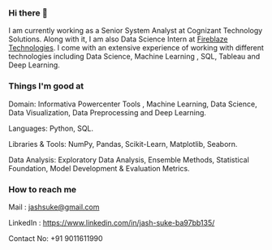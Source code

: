 ### Hi there 👋

<!--
**Jash-tech/Jash-tech** is a ✨ _special_ ✨ repository because its `README.md` (this file) appears on your GitHub profile.

Here are some ideas to get you started:

- 🔭 I’m currently working on ...
- 🌱 I’m currently learning ...
- 👯 I’m looking to collaborate on ...
- 🤔 I’m looking for help with ...
- 💬 Ask me about ...
- 📫 How to reach me: ...
- 😄 Pronouns: ...
- ⚡ Fun fact: ...
-->
I am currently working as a Senior System Analyst at Cognizant Technology Solutions. Along with it, I am also Data Science Intern at [Fireblaze Technologies](https://fireblaze.in/).  I come with an extensive experience of working with different technologies including Data Science, Machine Learning , SQL, Tableau and Deep Learning.

### Things I'm good at 
Domain:  Informativa Powercenter Tools , Machine Learning, Data Science, Data Visualization, Data Preprocessing and Deep Learning.

Languages: Python, SQL.

Libraries & Tools: NumPy, Pandas, Scikit-Learn, Matplotlib, Seaborn.

Data Analysis: Exploratory Data Analysis, Ensemble Methods, Statistical Foundation, Model Development & Evaluation Metrics.

### How to reach me

Mail : jashsuke@gmail.com

LinkedIn : https://www.linkedin.com/in/jash-suke-ba97bb135/

Contact No: +91 9011611990

    

